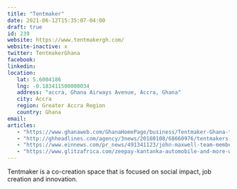 ```yaml
---
title: "Tentmaker"
date: 2021-06-12T15:35:07-04:00
draft: true
id: 239
website: https://www.tentmakergh.com/
website-inactive: x
twitter: TentmakerGhana
facebook: 
linkedin: 
location: 
   lat: 5.6004186
   lng: -0.183411500000034
   address: "accra, Ghana Airways Avenue, Accra, Ghana"
   city: Accra
   region: Greater Accra Region
   country: Ghana
email: 
articles:
   - "https://www.ghanaweb.com/GhanaHomePage/business/Tentmaker-Ghana-trains-21-fashion-entrepreneurs-under-Creative-Enterprise-Program-CEP-687748"
   - "http://ghheadlines.com/agency/3news/20180108/68660976/tentmakers-raptorkids-programming-prepares-community-kids-for-the-future"
   - "https://www.einnews.com/pr_news/491341123/john-maxwell-team-members-collaborating-to-host-a-conference-in-ghana"
   - "https://www.glitzafrica.com/zeepay-kantanka-automobile-and-more-win-2017-ghana-startup-awards/"
---
```

Tentmaker is a co-creation space  that is focused on social impact, job creation and innovation.  
